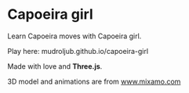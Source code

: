 # Capoeira girl

Learn Capoeira moves with Capoeira girl.

Play here: mudroljub.github.io/capoeira-girl

Made with love and **Three.js**.

3D model and animations are from www.mixamo.com
